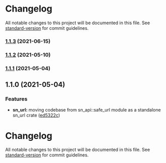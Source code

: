 # Changelog

All notable changes to this project will be documented in this file. See [standard-version](https://github.com/conventional-changelog/standard-version) for commit guidelines.

### [1.1.3](https://github.com/maidsafe/sn_url/compare/v1.1.2...v1.1.3) (2021-06-15)

### [1.1.2](https://github.com/maidsafe/sn_url/compare/v1.1.1...v1.1.2) (2021-05-10)

### [1.1.1](https://github.com/maidsafe/sn_url/compare/v1.1.0...v1.1.1) (2021-05-04)

## 1.1.0 (2021-05-04)


### Features

* **sn_url:** moving codebase from sn_api::safe_url module as a standalone sn_url crate ([ed5322c](https://github.com/maidsafe/sn_url/commit/ed5322c2eb978fa8306248586f319caa3abbb8c9))

# Changelog

All notable changes to this project will be documented in this file. See [standard-version](https://github.com/conventional-changelog/standard-version) for commit guidelines.
